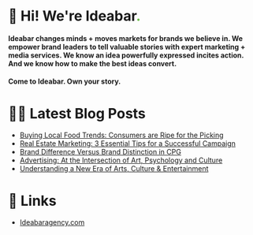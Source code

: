 # 👋 Hi! We're Ideabar<span style="color:#6bbe4a">.</span>

#### Ideabar changes minds + moves markets for brands we believe in. We empower brand leaders to tell valuable stories with expert marketing + media services. We know an idea powerfully expressed incites action. And we know how to make the best ideas convert.
#### Come to Ideabar. Own your story.

# 👩‍💻  Latest Blog Posts
<!-- BLOG-POST-LIST:START -->
- [Buying Local Food Trends: Consumers are Ripe for the Picking](https://ideabaragency.com/buying-local-food-trends-consumers-are-ripe-for-the-picking/)
- [Real Estate Marketing: 3 Essential Tips for a Successful Campaign](https://ideabaragency.com/real-estate-marketing-3-essential-tips-for-a-successful-campaign/)
- [Brand Difference Versus Brand Distinction in CPG](https://ideabaragency.com/brand-difference-versus-brand-distinction-in-cpg/)
- [Advertising: At the Intersection of Art, Psychology and Culture](https://ideabaragency.com/advertising-at-the-intersection-of-art-psychology-and-culture/)
- [Understanding a New Era of Arts, Culture & Entertainment](https://ideabaragency.com/understanding-a-new-era-of-arts-culture-entertainment/)
<!-- BLOG-POST-LIST:END -->

# 🔗  Links
- [Ideabaragency.com](https://ideabaragency.com)
